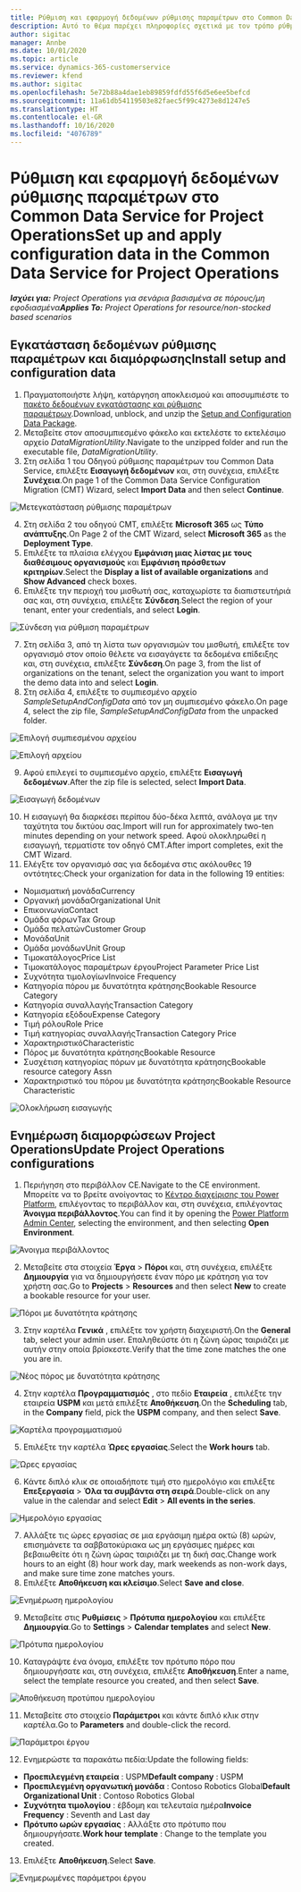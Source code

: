 ```yaml
---
title: Ρύθμιση και εφαρμογή δεδομένων ρύθμισης παραμέτρων στο Common Data Service for Project Operations
description: Αυτό το θέμα παρέχει πληροφορίες σχετικά με τον τρόπο ρύθμισης και εφαρμογής των δεδομένων διαμόρφωσης στο Project Operations.
author: sigitac
manager: Annbe
ms.date: 10/01/2020
ms.topic: article
ms.service: dynamics-365-customerservice
ms.reviewer: kfend
ms.author: sigitac
ms.openlocfilehash: 5e72b88a4dae1eb89859fdfd55f6d5e6ee5befcd
ms.sourcegitcommit: 11a61db54119503e82faec5f99c4273e8d1247e5
ms.translationtype: HT
ms.contentlocale: el-GR
ms.lasthandoff: 10/16/2020
ms.locfileid: "4076789"
---
```

# <a name="set-up-and-apply-configuration-data-in-the-common-data-service-for-project-operations"></a><span data-ttu-id="1879d-103">Ρύθμιση και εφαρμογή δεδομένων ρύθμισης παραμέτρων στο Common Data Service for Project Operations</span><span class="sxs-lookup"><span data-stu-id="1879d-103">Set up and apply configuration data in the Common Data Service for Project Operations</span></span>

<span data-ttu-id="1879d-104">_**Ισχύει για:** Project Operations για σενάρια βασισμένα σε πόρους/μη εφοδιασμένα_</span><span class="sxs-lookup"><span data-stu-id="1879d-104">_**Applies To:** Project Operations for resource/non-stocked based scenarios_</span></span>

## <a name="install-setup-and-configuration-data"></a><span data-ttu-id="1879d-105">Εγκατάσταση δεδομένων ρύθμισης παραμέτρων και διαμόρφωσης</span><span class="sxs-lookup"><span data-stu-id="1879d-105">Install setup and configuration data</span></span>

1. <span data-ttu-id="1879d-106">Πραγματοποιήστε λήψη, κατάργηση αποκλεισμού και αποσυμπιέστε το [πακέτο δεδομένων εγκατάστασης και ρύθμισης παραμέτρων](https://download.microsoft.com/download/1/3/4/1349369c-6209-42b7-b3b4-5be0e67cacd8/ProjOpsSampleSetupData-%20Integrated%20UR1.zip).</span><span class="sxs-lookup"><span data-stu-id="1879d-106">Download, unblock, and unzip the [Setup and Configuration Data Package](https://download.microsoft.com/download/1/3/4/1349369c-6209-42b7-b3b4-5be0e67cacd8/ProjOpsSampleSetupData-%20Integrated%20UR1.zip).</span></span>
2. <span data-ttu-id="1879d-107">Μεταβείτε στον αποσυμπιεσμένο φάκελο και εκτελέστε το εκτελέσιμο αρχείο *DataMigrationUtility*.</span><span class="sxs-lookup"><span data-stu-id="1879d-107">Navigate to the unzipped folder and run the executable file, *DataMigrationUtility*.</span></span>
3. <span data-ttu-id="1879d-108">Στη σελίδα 1 του Οδηγού ρύθμισης παραμέτρων του Common Data Service, επιλέξτε **Εισαγωγή δεδομένων** και, στη συνέχεια, επιλέξτε **Συνέχεια**.</span><span class="sxs-lookup"><span data-stu-id="1879d-108">On page 1 of the Common Data Service Configuration Migration (CMT) Wizard, select **Import Data** and then select **Continue**.</span></span>

![Μετεγκατάσταση ρύθμισης παραμέτρων](./media/1ConfigurationMigration.png)

4. <span data-ttu-id="1879d-110">Στη σελίδα 2 του οδηγού CMT, επιλέξτε **Microsoft 365** ως **Τύπο ανάπτυξης**.</span><span class="sxs-lookup"><span data-stu-id="1879d-110">On Page 2 of the CMT Wizard, select **Microsoft 365** as the **Deployment Type**.</span></span>
5. <span data-ttu-id="1879d-111">Επιλέξτε τα πλαίσια ελέγχου **Εμφάνιση μιας λίστας με τους διαθέσιμους οργανισμούς** και **Εμφάνιση πρόσθετων κριτηρίων**.</span><span class="sxs-lookup"><span data-stu-id="1879d-111">Select the **Display a list of available organizations** and **Show Advanced** check boxes.</span></span>
6. <span data-ttu-id="1879d-112">Επιλέξτε την περιοχή του μισθωτή σας, καταχωρίστε τα διαπιστευτήριά σας και, στη συνέχεια, επιλέξτε **Σύνδεση**.</span><span class="sxs-lookup"><span data-stu-id="1879d-112">Select the region of your tenant, enter your credentials, and select **Login**.</span></span>

![Σύνδεση για ρύθμιση παραμέτρων](./media/2ConfigurationSignin.png)

7. <span data-ttu-id="1879d-114">Στη σελίδα 3, από τη λίστα των οργανισμών του μισθωτή, επιλέξτε τον οργανισμό στον οποίο θέλετε να εισαγάγετε τα δεδομένα επίδειξης και, στη συνέχεια, επιλέξτε **Σύνδεση**.</span><span class="sxs-lookup"><span data-stu-id="1879d-114">On page 3, from the list of organizations on the tenant, select the organization you want to import the demo data into and select **Login**.</span></span>
8. <span data-ttu-id="1879d-115">Στη σελίδα 4, επιλέξτε το συμπιεσμένο αρχείο *SampleSetupAndConfigData* από τον μη συμπιεσμένο φάκελο.</span><span class="sxs-lookup"><span data-stu-id="1879d-115">On page 4, select the zip file, *SampleSetupAndConfigData* from the unpacked folder.</span></span>

![Επιλογή συμπιεσμένου αρχείου](./media/3ZipFile.png)

![Επιλογή αρχείου](./media/4SelectAFile.png)

9. <span data-ttu-id="1879d-118">Αφού επιλεγεί το συμπιεσμένο αρχείο, επιλέξτε **Εισαγωγή δεδομένων**.</span><span class="sxs-lookup"><span data-stu-id="1879d-118">After the zip file is selected, select **Import Data**.</span></span>

![Εισαγωγή δεδομένων](./media/5ImportData.png)

10. <span data-ttu-id="1879d-120">Η εισαγωγή θα διαρκέσει περίπου δύο-δέκα λεπτά, ανάλογα με την ταχύτητα του δικτύου σας.</span><span class="sxs-lookup"><span data-stu-id="1879d-120">Import will run for approximately two-ten minutes depending on your network speed.</span></span> <span data-ttu-id="1879d-121">Αφού ολοκληρωθεί η εισαγωγή, τερματίστε τον οδηγό CMT.</span><span class="sxs-lookup"><span data-stu-id="1879d-121">After import completes, exit the CMT Wizard.</span></span> 
11. <span data-ttu-id="1879d-122">Ελέγξτε τον οργανισμό σας για δεδομένα στις ακόλουθες 19 οντότητες:</span><span class="sxs-lookup"><span data-stu-id="1879d-122">Check your organization for data in the following 19 entities:</span></span>

  - <span data-ttu-id="1879d-123">Νομισματική μονάδα</span><span class="sxs-lookup"><span data-stu-id="1879d-123">Currency</span></span>
  - <span data-ttu-id="1879d-124">Οργανική μονάδα</span><span class="sxs-lookup"><span data-stu-id="1879d-124">Organizational Unit</span></span>
  - <span data-ttu-id="1879d-125">Επικοινωνία</span><span class="sxs-lookup"><span data-stu-id="1879d-125">Contact</span></span>
  - <span data-ttu-id="1879d-126">Ομάδα φόρων</span><span class="sxs-lookup"><span data-stu-id="1879d-126">Tax Group</span></span>
  - <span data-ttu-id="1879d-127">Ομάδα πελατών</span><span class="sxs-lookup"><span data-stu-id="1879d-127">Customer Group</span></span>
  - <span data-ttu-id="1879d-128">Μονάδα</span><span class="sxs-lookup"><span data-stu-id="1879d-128">Unit</span></span>
  - <span data-ttu-id="1879d-129">Ομάδα μονάδων</span><span class="sxs-lookup"><span data-stu-id="1879d-129">Unit Group</span></span>
  - <span data-ttu-id="1879d-130">Τιμοκατάλογος</span><span class="sxs-lookup"><span data-stu-id="1879d-130">Price List</span></span>
  - <span data-ttu-id="1879d-131">Τιμοκατάλογος παραμέτρων έργου</span><span class="sxs-lookup"><span data-stu-id="1879d-131">Project Parameter Price List</span></span>
  - <span data-ttu-id="1879d-132">Συχνότητα τιμολογίων</span><span class="sxs-lookup"><span data-stu-id="1879d-132">Invoice Frequency</span></span>
  - <span data-ttu-id="1879d-133">Κατηγορία πόρου με δυνατότητα κράτησης</span><span class="sxs-lookup"><span data-stu-id="1879d-133">Bookable Resource Category</span></span>
  - <span data-ttu-id="1879d-134">Κατηγορία συναλλαγής</span><span class="sxs-lookup"><span data-stu-id="1879d-134">Transaction Category</span></span>
  - <span data-ttu-id="1879d-135">Κατηγορία εξόδου</span><span class="sxs-lookup"><span data-stu-id="1879d-135">Expense Category</span></span>
  - <span data-ttu-id="1879d-136">Τιμή ρόλου</span><span class="sxs-lookup"><span data-stu-id="1879d-136">Role Price</span></span>
  - <span data-ttu-id="1879d-137">Τιμή κατηγορίας συναλλαγής</span><span class="sxs-lookup"><span data-stu-id="1879d-137">Transaction Category Price</span></span>
  - <span data-ttu-id="1879d-138">Χαρακτηριστικό</span><span class="sxs-lookup"><span data-stu-id="1879d-138">Characteristic</span></span>
  - <span data-ttu-id="1879d-139">Πόρος με δυνατότητα κράτησης</span><span class="sxs-lookup"><span data-stu-id="1879d-139">Bookable Resource</span></span>
  - <span data-ttu-id="1879d-140">Συσχέτιση κατηγορίας πόρων με δυνατότητα κράτησης</span><span class="sxs-lookup"><span data-stu-id="1879d-140">Bookable resource category Assn</span></span>
  - <span data-ttu-id="1879d-141">Χαρακτηριστικό του πόρου με δυνατότητα κράτησης</span><span class="sxs-lookup"><span data-stu-id="1879d-141">Bookable Resource Characteristic</span></span>

![Ολοκλήρωση εισαγωγής](./media/6CompleteImport.png)

## <a name="update-project-operations-configurations"></a><span data-ttu-id="1879d-143">Ενημέρωση διαμορφώσεων Project Operations</span><span class="sxs-lookup"><span data-stu-id="1879d-143">Update Project Operations configurations</span></span>

1. <span data-ttu-id="1879d-144">Περιήγηση στο περιβάλλον CE.</span><span class="sxs-lookup"><span data-stu-id="1879d-144">Navigate to the CE environment.</span></span> <span data-ttu-id="1879d-145">Μπορείτε να το βρείτε ανοίγοντας το [Κέντρο διαχείρισης του Power Platform](https://admin.powerplatform.microsoft.com/environments), επιλέγοντας το περιβάλλον και, στη συνέχεια, επιλέγοντας **Άνοιγμα περιβάλλοντος**.</span><span class="sxs-lookup"><span data-stu-id="1879d-145">You can find it by opening the [Power Platform Admin Center](https://admin.powerplatform.microsoft.com/environments), selecting the environment, and then selecting **Open Environment**.</span></span> 

![Άνοιγμα περιβάλλοντος](./media/7OpenEnvironment.png)

2. <span data-ttu-id="1879d-147">Μεταβείτε στα στοιχεία **Έργα** > **Πόροι** και, στη συνέχεια, επιλέξτε **Δημιουργία** για να δημιουργήσετε έναν πόρο με κράτηση για τον χρήστη σας.</span><span class="sxs-lookup"><span data-stu-id="1879d-147">Go to **Projects** > **Resources** and then select **New** to create a bookable resource for your user.</span></span>

![Πόροι με δυνατότητα κράτησης](./media/8BookableResources.png)

3. <span data-ttu-id="1879d-149">Στην καρτέλα **Γενικά** , επιλέξτε τον χρήστη διαχειριστή.</span><span class="sxs-lookup"><span data-stu-id="1879d-149">On the **General** tab, select your admin user.</span></span> <span data-ttu-id="1879d-150">Επαληθεύστε ότι η ζώνη ώρας ταιριάζει με αυτήν στην οποία βρίσκεστε.</span><span class="sxs-lookup"><span data-stu-id="1879d-150">Verify that the time zone matches the one you are in.</span></span> 

![Νέος πόρος με δυνατότητα κράτησης](./media/9NewBookableResource.png)

4. <span data-ttu-id="1879d-152">Στην καρτέλα **Προγραμματισμός** , στο πεδίο **Εταιρεία** , επιλέξτε την εταιρεία **USPM** και μετά επιλέξτε **Αποθήκευση**.</span><span class="sxs-lookup"><span data-stu-id="1879d-152">On the **Scheduling** tab, in the **Company** field, pick the **USPM** company, and then select **Save**.</span></span> 

![Καρτέλα προγραμματισμού](./media/10SchedulingTab.png)

5. <span data-ttu-id="1879d-154">Επιλέξτε την καρτέλα **Ώρες εργασίας**.</span><span class="sxs-lookup"><span data-stu-id="1879d-154">Select the **Work hours** tab.</span></span>  

![Ώρες εργασίας](./media/11WorkHours.png)

6. <span data-ttu-id="1879d-156">Κάντε διπλό κλικ σε οποιαδήποτε τιμή στο ημερολόγιο και επιλέξτε **Επεξεργασία** > **Όλα τα συμβάντα στη σειρά**.</span><span class="sxs-lookup"><span data-stu-id="1879d-156">Double-click on any value in the calendar and select **Edit** > **All events in the series**.</span></span> 

![Ημερολόγιο εργασίας](./media/12WorkCalendar.png)

7. <span data-ttu-id="1879d-158">Αλλάξτε τις ώρες εργασίας σε μια εργάσιμη ημέρα οκτώ (8) ωρών, επισημάνετε τα σαββατοκύριακα ως μη εργάσιμες ημέρες και βεβαιωθείτε ότι η ζώνη ώρας ταιριάζει με τη δική σας.</span><span class="sxs-lookup"><span data-stu-id="1879d-158">Change work hours to an eight (8) hour work day, mark weekends as non-work days, and make sure time zone matches yours.</span></span> 
8. <span data-ttu-id="1879d-159">Επιλέξτε **Αποθήκευση και κλείσιμο**.</span><span class="sxs-lookup"><span data-stu-id="1879d-159">Select **Save and close**.</span></span>

![Ενημέρωση ημερολογίου](./media/13UpdateCalendar.png)

9. <span data-ttu-id="1879d-161">Μεταβείτε στις **Ρυθμίσεις** > **Πρότυπα ημερολογίου** και επιλέξτε **Δημιουργία**.</span><span class="sxs-lookup"><span data-stu-id="1879d-161">Go to **Settings** > **Calendar templates** and select **New**.</span></span>
 
 ![Πρότυπα ημερολογίου](./media/14CalendarTemplates.png)
 
 10. <span data-ttu-id="1879d-163">Καταγράψτε ένα όνομα, επιλέξτε τον πρότυπο πόρο που δημιουργήσατε και, στη συνέχεια, επιλέξτε **Αποθήκευση**.</span><span class="sxs-lookup"><span data-stu-id="1879d-163">Enter a name, select the template resource you created, and then select **Save**.</span></span> 
 
 ![Αποθήκευση προτύπου ημερολογίου](./media/15SaveCalendarTemplate.png)
 
 11. <span data-ttu-id="1879d-165">Μεταβείτε στο στοιχείο **Παράμετροι** και κάντε διπλό κλικ στην καρτέλα.</span><span class="sxs-lookup"><span data-stu-id="1879d-165">Go to **Parameters** and double-click the record.</span></span> 
 
 ![Παράμετροι έργου](./media/16ProjectParameters.png)
 
12. <span data-ttu-id="1879d-167">Ενημερώστε τα παρακάτω πεδία:</span><span class="sxs-lookup"><span data-stu-id="1879d-167">Update the following fields:</span></span>

 - <span data-ttu-id="1879d-168">**Προεπιλεγμένη εταιρεία** : USPM</span><span class="sxs-lookup"><span data-stu-id="1879d-168">**Default company** : USPM</span></span>
 - <span data-ttu-id="1879d-169">**Προεπιλεγμένη οργανωτική μονάδα** : Contoso Robotics Global</span><span class="sxs-lookup"><span data-stu-id="1879d-169">**Default Organizational Unit** : Contoso Robotics Global</span></span>
 - <span data-ttu-id="1879d-170">**Συχνότητα τιμολογίου** : έβδομη και τελευταία ημέρα</span><span class="sxs-lookup"><span data-stu-id="1879d-170">**Invoice Frequency** : Seventh and Last day</span></span>
 - <span data-ttu-id="1879d-171">**Πρότυπο ωρών εργασίας** : Αλλάξτε στο πρότυπο που δημιουργήσατε.</span><span class="sxs-lookup"><span data-stu-id="1879d-171">**Work hour template** : Change to the template you created.</span></span>

13. <span data-ttu-id="1879d-172">Επιλέξτε **Αποθήκευση**.</span><span class="sxs-lookup"><span data-stu-id="1879d-172">Select **Save**.</span></span> 

![Ενημερωμένες παράμετροι έργου](./media/17UpdatedProjectParameters.png)
